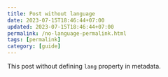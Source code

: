 ```yaml
---
title: Post without language
date: 2023-07-15T18:46:44+07:00
updated: 2023-07-15T18:46:44+07:00
permalink: /no-language-permalink.html
tags: [permalink]
category: [guide]
---
```


This post without defining `lang` property in metadata.